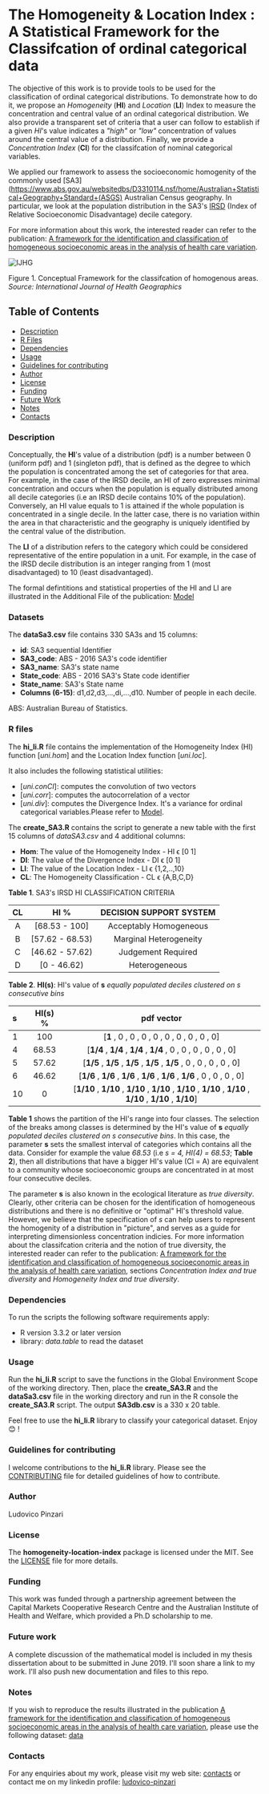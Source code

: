 # The Homogeneity & Location Index : A Statistical Framework for the Classifcation of ordinal categorical data

The objective of this work is to provide tools to be used for the classification of ordinal categorical distributions. To demonstrate how to do it, we propose an *Homogeneity* (**HI**) and *Location* (**LI**) Index to measure the concentration and central value of an ordinal categorical distribution. We also provide a transparent set of criteria that a user can follow to establish if a given *HI*'s value indicates a *"high"* or *"low"* concentration of values around the central value of a distribution. Finally, we provide a *Concentration Index* (**CI**) for the classifcation of nominal categorical variables.

We applied our framework to assess the socioeconomic homogenity of the commonly used [SA3](https://www.abs.gov.au/websitedbs/D3310114.nsf/home/Australian+Statistical+Geography+Standard+(ASGS) Australian Census geography. In particular, we look at the population distribution in the SA3's [IRSD](https://www.abs.gov.au/ausstats/abs@.nsf/Lookup/2033.0.55.001main+features100052011) (Index of Relative Socioeconomic Disadvantage) decile category.

For more information about this work, the interested reader can refer to the publication: [A framework for the identification and classification of homogeneous socioeconomic areas in the analysis of health care variation](https://ij-healthgeographics.biomedcentral.com/articles/10.1186/s12942-018-0162-8).


![IJHG](https://media.springernature.com/full/springer-static/image/art%3A10.1186%2Fs12942-018-0162-8/MediaObjects/12942_2018_162_Fig1_HTML.png)

Figure 1. Conceptual Framework for the classifcation of homogenous areas. *Source: International Journal of Health Geographics*

## Table of Contents

* [Description](#description)
* [R Files](#r-files)
* [Dependencies](#dependencies)
* [Usage](#usage)
* [Guidelines for contributing](#guidelines-for-contributing)
* [Author](#author)
* [License](#license)
* [Funding](#funding)
* [Future Work](#future-work)
* [Notes](#notes)
* [Contacts](#contacts)

### Description

Conceptually, the **HI**'s value of a distribution (pdf) is a number between 0 (uniform pdf) and 1 (singleton pdf), that is defined as the degree to which the population is concentrated among the set of categories for that area. For example, in the case of the IRSD decile, an HI of zero expresses minimal concentration and occurs when the population is equally distributed among all decile categories (i.e an IRSD decile contains 10% of the population). Conversely, an HI value equals to 1 is attained if the whole population is concentrated in a single decile. In the latter case, there is no variation within the area in that characteristic and the geography is uniquely identified by the central value of the distribution.

The **LI** of a distribution refers to the category which could be considered representative of the entire population in a unit. For example, in the case of the IRSD decile distribution is an integer ranging from 1 (most disadvantaged) to 10 (least disadvantaged).

The formal defintitions and statistical properties of the HI and LI are illustrated in the Additional File of the publication: [Model](https://static-content.springer.com/esm/art%3A10.1186%2Fs12942-018-0162-8/MediaObjects/12942_2018_162_MOESM3_ESM.docx)

### Datasets

The **dataSa3.csv** file contains 330 SA3s and 15 columns:

- **id**: SA3 sequential Identifier
- **SA3_code**: ABS - 2016 SA3's code identifier
- **SA3_name**: SA3's state name
- **State_code**: ABS - 2016 SA3's State code identifier
- **State_name**: SA3's State name
- **Columns (6-15)**: d1,d2,d3,...,di,...,d10.  Number of people in each decile.

ABS: Australian Bureau of Statistics.

### R files

The **hi_li.R** file contains the implementation of the Homogeneity Index (HI) function [*uni.hom*] and the Location Index function [*uni.loc*].

It also includes the following statistical utilities:

- [*uni.conCI*]: computes the convolution of two vectors
- [*uni.corr*]: computes the autocorrelation of a vector
- [*uni.div*]: computes the Divergence Index. It's a variance for ordinal categorical variables.Please refer to [Model](https://static-content.springer.com/esm/art%3A10.1186%2Fs12942-018-0162-8/MediaObjects/12942_2018_162_MOESM3_ESM.docx).

The **create_SA3.R** contains the script to generate a new table with the first 15 columns of *dataSA3.csv* and 4 additional columns:

- **Hom**: The value of the Homogeneity Index - HI ϵ [0 1]
- **DI**: The value of the Divergence Index - DI ϵ [0 1]
- **LI**: The value of the Location Index - LI ϵ {1,2,..,10}
- **CL**: The Homogeneity Classification - CL ϵ {A,B,C,D}

**Table 1**. SA3's IRSD HI CLASSIFICATION CRITERIA

| CL  | HI  %           | DECISION SUPPORT SYSTEM  |
|:---:|:--------------:|:------------------------:|
|  A  | [68.53 - 100]  | Acceptably Homogeneous   |
|  B  | [57.62 - 68.53)| Marginal Heterogeneity   |
|  C  | [46.62 - 57.62)| Judgement Required       |
|  D  | [0 - 46.62)    | Heterogeneous            |

**Table 2**.
**HI(s)**: HI's value of **s** *equally populated deciles clustered on s consecutive bins*

| s   | HI(s)  %          | pdf vector  |
|:----|:---------------:|:-----------:|
| 1   | 100             | [**1** , 0 , 0 , 0 , 0 , 0 , 0 , 0 , 0 , 0]
| 4   | 68.53           | [**1/4** , **1/4** , **1/4** , **1/4** , 0 , 0 , 0 , 0 , 0 , 0]
| 5   | 57.62           | [**1/5** , **1/5** , **1/5** , **1/5** , **1/5** , 0 , 0 , 0 , 0 , 0]
| 6   | 46.62           | [**1/6** , **1/6** , **1/6** , **1/6** , **1/6** , **1/6** , 0 , 0 , 0 , 0]
| 10  | 0               | [**1/10** , **1/10** , **1/10** , **1/10** , **1/10** , **1/10** , **1/10** , **1/10** , **1/10** , **1/10**]

**Table 1** shows the partition of the HI's range into four classes. The selection of the breaks among classes is determined by the HI's value of **s** *equally populated deciles clustered on s consecutive bins*. In this case, the parameter **s** sets the smallest interval of categories which contains all the data. Consider for example the value *68.53* (i.e *s = 4,  HI(4) = 68.53*; **Table 2**), then all distributions that have a bigger HI's value (Cl = A) are equivalent to a community whose socioeconomic groups are concentrated in at most four consecutive deciles.

The parameter **s** is also known in the ecological literature as *true diversity*. Clearly, other criteria can be chosen for the identification of homogeneous distributions and there is no definitive or "optimal" HI's threshold value. However, we believe that the specification of *s* can help users to represent the homogenity of a distribution in "picture", and serves as a guide for interpreting dimensionless concentration indicies. For more information about the classifcation criteria and the notion of true diversity, the interested reader can refer to the publication:  [A framework for the identification and classification of homogeneous socioeconomic areas in the analysis of health care variation](https://ij-healthgeographics.biomedcentral.com/articles/10.1186/s12942-018-0162-8), sections *Concentration Index and true diversity* and *Homogeneity Index and true diversity*.

### Dependencies

To run the scripts the following software requirements apply:

- R version 3.3.2 or later version
- library: *data.table* to read the dataset

### Usage

Run the **hi_li.R** script to save the functions in the Global Environment Scope of the working directory. Then, place the **create_SA3.R** and the **dataSa3.csv** file in the working directory and run in the R console the **create_SA3.R** script. The output **SA3db.csv** is a  330 x 20 table.

Feel free to use the **hi_li.R** library to classify your categorical dataset. Enjoy :blush: !

### Guidelines for contributing

I welcome contributions to the **hi_li.R** library. Please see the [CONTRIBUTING](./CONTRIBUTING.md) file for detailed guidelines of how to contribute.

### Author

Ludovico Pinzari

### License

The **homogeneity-location-index** package is licensed under the MIT. See the [LICENSE](./LICENSE.md) file for more details.

### Funding

This work was funded through a partnership agreement between the Capital Markets Cooperative Research Centre and the Australian Institute of Health and Welfare, which provided a Ph.D scholarship to me.  

### Future work

A complete discussion of the mathematical model is included in my thesis dissertation about to be submitted in June 2019. I'll soon share a link to my work. I'll also push new documentation and files to this repo.

### Notes

If you wish to reproduce the results illustrated in the publication  [A framework for the identification and classification of homogeneous socioeconomic areas in the analysis of health care variation](https://ij-healthgeographics.biomedcentral.com/articles/10.1186/s12942-018-0162-8), please use the following dataset: [data](https://static-content.springer.com/esm/art%3A10.1186%2Fs12942-018-0162-8/MediaObjects/12942_2018_162_MOESM2_ESM.csv)

### Contacts

For any enquiries about my work, please visit my web site:
[contacts](https://www.ludovicopinzari.net/contact.html) or contact me on my linkedin profile:
[ludovico-pinzari](https://au.linkedin.com/in/ludovico-pinzari)
